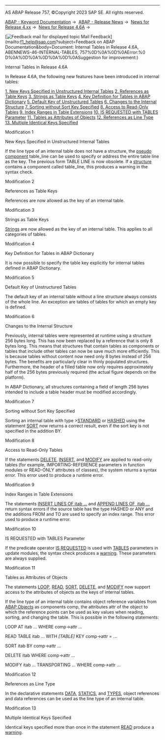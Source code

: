   

* * *

AS ABAP Release 757, ©Copyright 2023 SAP SE. All rights reserved.

[ABAP - Keyword Documentation](javascript:call_link\('abenabap.htm'\)) →  [ABAP - Release News](javascript:call_link\('abennews.htm'\)) →  [News for Release 4.xx](javascript:call_link\('abennews-4.htm'\)) →  [News for Release 4.6A](javascript:call_link\('abennews-46a.htm'\)) → 

 [![](Mail.gif?object=Mail.gif&sap-language=EN "Feedback mail for displayed topic") Mail Feedback](mailto:f1_help@sap.com?subject=Feedback on ABAP Documentation&body=Document: Internal Tables in Release 4.6A, ABENNEWS-46-INTERNAL-TABLES, 757%0D%0A%0D%0AError:%0
D%0A%0D%0A%0D%0A%0D%0ASuggestion for improvement:)

Internal Tables in Release 4.6A

In Release 4.6A, the following new features have been introduced in internal tables:

[1\. New Keys Specified in Unstructured Internal Tables](#!ABAP_MODIFICATION_1@1@)
[2\. References as Table Keys](#!ABAP_MODIFICATION_2@2@)
[3\. Strings as Table Keys](#!ABAP_MODIFICATION_3@3@)
[4\. Key Definition for Tables in ABAP Dictionary](#!ABAP_MODIFICATION_4@4@)
[5\. Default Key of Unstructured Tables](#!ABAP_MODIFICATION_5@5@)
[6\. Changes to the Internal Structure](#!ABAP_MODIFICATION_6@6@)
[7\. Sorting without Sort Key Specified](#!ABAP_MODIFICATION_7@7@)
[8\. Access to Read-Only Tables](#!ABAP_MODIFICATION_8@8@)
[9\. Index Ranges in Table Extensions](#!ABAP_MODIFICATION_9@9@)
[10\. IS REQUESTED with TABLES Parameter](#!ABAP_MODIFICATION_10@10@)
[11\. Tables as Attributes of Objects](#!ABAP_MODIFICATION_11@11@)
[12\. References as Line Type](#!ABAP_MODIFICATION_12@12@)
[13\. Multiple Identical Keys Specified](#!ABAP_MODIFICATION_13@13@)

Modification 1   

New Keys Specified in Unstructured Internal Tables

If the line type of an internal table does not have a structure, the [pseudo component](javascript:call_link\('abenpseudo_component_glosry.htm'\) "Glossary Entry") table\_line can be used to specify or address the entire table line as the key. The previous form TABLE LINE is now obsolete. If a [structure](javascript:call_link\('abaptypes_struc.htm'\)) contains a component called table\_line, this produces a warning in the syntax check.

Modification 2   

References as Table Keys

References are now allowed as the key of an internal table.

Modification 3   

Strings as Table Keys

[Strings](javascript:call_link\('abenstring.htm'\)) are now allowed as the key of an internal table. This applies to all categories of tables.

Modification 4   

Key Definition for Tables in ABAP Dictionary

It is now possible to specify the table key explicitly for internal tables defined in ABAP Dictionary.

Modification 5   

Default Key of Unstructured Tables

The default key of an internal table without a line structure always consists of the whole line. An exception are tables of tables for which an empty key is defined.

Modification 6   

Changes to the Internal Structure

Previously, internal tables were represented at runtime using a structure 256 bytes long. This has now been replaced by a reference that is only 8 bytes long. This means that structures that contain tables as components or tables that include other tables can now be save much more efficiently. This is because tables without content now need only 8 bytes instead of 256 bytes. The benefits are particularly clear in thinly populated structures. Furthermore, the header of a filled table now only requires approximately half of the 256 bytes previously required (the actual figure depends on the platform).

In ABAP Dictionary, all structures containing a field of length 256 bytes intended to include a table header must be modified accordingly.

Modification 7   

Sorting without Sort Key Specified

Sorting an internal table with type >[STANDARD](javascript:call_link\('abaptypes_tabcat.htm'\)) or [HASHED](javascript:call_link\('abaptypes_tabcat.htm'\)) using the statement [SORT](javascript:call_link\('abapsort_itab.htm'\)) now returns a correct result, even if the sort key is not specified in the addition BY.

Modification 8   

Access to Read-Only Tables

If the statements [DELETE](javascript:call_link\('abapdelete_itab.htm'\)), [INSERT](javascript:call_link\('abapinsert_itab.htm'\)), and [MODIFY](javascript:call_link\('abapmodify_itab.htm'\)) are applied to read-only tables (for example, IMPORTING-REFERENCE parameters in function modules or READ-ONLY attributes of classes), the system returns a syntax error. This error used to produce a runtime error.

Modification 9   

Index Ranges in Table Extensions

The statements [INSERT LINES OF itab ...](javascript:call_link\('abapinsert_itab.htm'\)) and [APPEND LINES OF  itab ...](javascript:call_link\('abapappend.htm'\)) return syntax errors if the source table has the type HASHED or ANY and the additions FROM and TO are used to specify an index range. This error used to produce a runtime error.

Modification 10   

IS REQUESTED with TABLES Parameter

If the predicate operator [IS REQUESTED](javascript:call_link\('abenlogexp_requested.htm'\)) is used with [TABLES](javascript:call_link\('abenfunction.htm'\)) parameters in update modules, the syntax check produces a [warning](javascript:call_link\('abenwarning_glosry.htm'\) "Glossary Entry"). These parameters are always supplied.

Modification 11   

Tables as Attributes of Objects

The statements [LOOP](javascript:call_link\('abaploop_at_itab.htm'\)), [READ](javascript:call_link\('abapread_table.htm'\)), [SORT](javascript:call_link\('abapsort_itab.htm'\)), [DELETE](javascript:call_link\('abapdelete_itab.htm'\)), and [MODIFY](javascript:call_link\('abapmodify_itab.htm'\)) now support access to the attributes of objects as the keys of internal tables.

If the line type of an internal table contains object reference variables from [ABAP Objects](javascript:call_link\('abenabap_objects_oview.htm'\)) as components comp, the attributes attr of the object to which the reference points can be used as key values when reading, sorting, and changing the table. This is possible in the following statements:

LOOP AT itab ... WHERE comp->attr ...

READ TABLE itab ... WITH *\[*TABLE*\]* KEY comp->attr = ...

SORT itab BY comp->attr ...

DELETE itab WHERE comp->attr ...

MODIFY itab ... TRANSPORTING ... WHERE comp->attr ...

Modification 12   

References as Line Type

In the declarative statements [DATA](javascript:call_link\('abapdata_itab.htm'\)), [STATICS](javascript:call_link\('abapstatics.htm'\)), and [TYPES](javascript:call_link\('abaptypes_itab.htm'\)), object references and data references can be used as the line type of an internal table.

Modification 13   

Multiple Identical Keys Specified

Identical keys specified more than once in the statement [READ](javascript:call_link\('abapread_table.htm'\)) produce a [warning](javascript:call_link\('abenwarning_glosry.htm'\) "Glossary Entry").